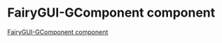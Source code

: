 # FairyGUI-GComponent component
[FairyGUI-GComponent component](https://aiwithcloud.com/2022/09/19/fairygui_gcomponent_component/)